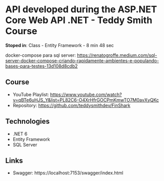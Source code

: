 # API developed during the ASP.NET Core Web API .NET - Teddy Smith Course

**Stoped in**: Class - Entity Framework - 8 min 48 sec

docker-compose para sql server: https://renatogroffe.medium.com/sql-server-docker-compose-criando-rapidamente-ambientes-e-populando-bases-para-testes-13d108d8cdb2

## Course

- YouTube Playlist: https://www.youtube.com/watch?v=qBTe6uHJS_Y&list=PL82C6-O4XrHfrGOCPmKmwTO7M0avXyQKc
- Repository: https://github.com/teddysmithdev/FinShark

## Technologies

- .NET 6
- Entity Framework
- SQL Server

## Links

- Swagger: https://localhost:7153/swagger/index.html